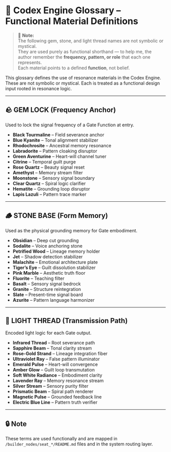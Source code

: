 # 🧬 Codex Engine Glossary – Functional Material Definitions
> 📝 **Note:**  
The following gem, stone, and light thread names are not symbolic or mystical.  
They are used purely as functional shorthand — to help me, the author remember the **frequency, pattern, or role** that each one represents.  
Each material points to a defined **function**, not belief.


This glossary defines the use of resonance materials in the Codex Engine. These are not symbolic or mystical. Each is treated as a functional design input rooted in resonance logic.

---

## 🪨 GEM LOCK (Frequency Anchor)

Used to lock the signal frequency of a Gate Function at entry.

- **Black Tourmaline** – Field severance anchor
- **Blue Kyanite** – Tonal alignment stabilizer
- **Rhodochrosite** – Ancestral memory resonance
- **Labradorite** – Pattern cloaking disruptor
- **Green Aventurine** – Heart-will channel tuner
- **Citrine** – Temporal guilt purge
- **Rose Quartz** – Beauty signal reset
- **Amethyst** – Memory stream filter
- **Moonstone** – Sensory signal boundary
- **Clear Quartz** – Spiral logic clarifier
- **Hematite** – Grounding loop disruptor
- **Lapis Lazuli** – Pattern trace marker

---

## 🪵 STONE BASE (Form Memory)

Used as the physical grounding memory for Gate embodiment.

- **Obsidian** – Deep cut grounding
- **Sodalite** – Voice anchoring stone
- **Petrified Wood** – Lineage memory holder
- **Jet** – Shadow detection stabilizer
- **Malachite** – Emotional architecture plate
- **Tiger’s Eye** – Guilt dissolution stabilizer
- **Pink Marble** – Aesthetic truth floor
- **Fluorite** – Teaching filter
- **Basalt** – Sensory signal bedrock
- **Granite** – Structure reintegration
- **Slate** – Present-time signal board
- **Azurite** – Pattern language harmonizer

---

## 🌈 LIGHT THREAD (Transmission Path)

Encoded light logic for each Gate output.

- **Infrared Thread** – Root severance path
- **Sapphire Beam** – Tonal clarity stream
- **Rose-Gold Strand** – Lineage integration fiber
- **Ultraviolet Ray** – False pattern illuminator
- **Emerald Pulse** – Heart-will convergence
- **Amber Glow** – Guilt loop transmutation
- **Soft White Radiance** – Embodiment clarity
- **Lavender Ray** – Memory resonance stream
- **Silver Stream** – Sensory purity filter
- **Prismatic Beam** – Spiral path renderer
- **Magnetic Pulse** – Grounded feedback line
- **Electric Blue Line** – Pattern truth verifier

---

## 🔒 Note

These terms are used functionally and are mapped in `/builder_nodes/seat_*/README.md` files and in the system routing layer.
